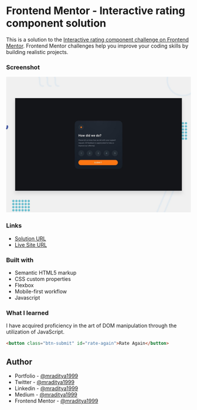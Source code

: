 # Frontend Mentor - Interactive rating component solution

This is a solution to the [Interactive rating component challenge on Frontend Mentor](https://www.frontendmentor.io/challenges/interactive-rating-component-koxpeBUmI). Frontend Mentor challenges help you improve your coding skills by building realistic projects.

### Screenshot

[![Design preview for the Huddle landing page with curved sections coding challenge](./design/desktop-preview.jpg)](https://fm-13-interactive-rating-component.netlify.app)

### Links

- [Solution URL](https://www.frontendmentor.io/solutions/10interactiveratingcomponent-BLfkd4lXVX)
- [Live Site URL](https://fm-13-interactive-rating-component.netlify.app)

### Built with

- Semantic HTML5 markup
- CSS custom properties
- Flexbox
- Mobile-first workflow
- Javascript

### What I learned

I have acquired proficiency in the art of DOM manipulation through the utilization of JavaScript.

```html
<button class="btn-submit" id="rate-again">Rate Again</button>
```

## Author

- Portfolio - [@mraditya1999](https://www.adityayadav.live)
- Twitter - [@mraditya1999](https://twitter.com/mraditya1999)
- Linkedin - [@mraditya1999](https://www.linkedin.com/in/mraditya1999/)
- Medium - [@mraditya1999](https://medium.com/@mraditya1999)
- Frontend Mentor - [@mraditya1999](https://www.frontendmentor.io/profile/Aditya-oss-creator)
